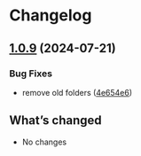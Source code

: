 # Changelog

## [1.0.9](https://github.com/cedricziel/ha-addons/compare/mimir-v1.0.8...mimir-1.0.9) (2024-07-21)


### Bug Fixes

* remove old folders ([4e654e6](https://github.com/cedricziel/ha-addons/commit/4e654e60c422c544a64d488fbf0a537ba780dfd1))

## What’s changed

* No changes
